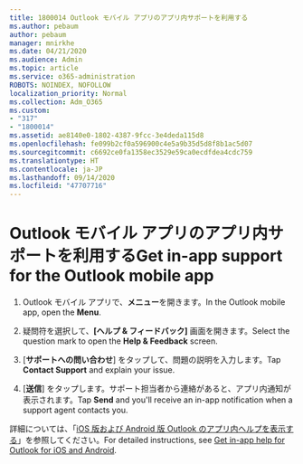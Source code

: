 ```yaml
---
title: 1800014 Outlook モバイル アプリのアプリ内サポートを利用する
ms.author: pebaum
author: pebaum
manager: mnirkhe
ms.date: 04/21/2020
ms.audience: Admin
ms.topic: article
ms.service: o365-administration
ROBOTS: NOINDEX, NOFOLLOW
localization_priority: Normal
ms.collection: Adm_O365
ms.custom:
- "317"
- "1800014"
ms.assetid: ae8140e0-1802-4387-9fcc-3e4deda115d8
ms.openlocfilehash: fe099b2cf0a596900c4e5a9b35d5d8f8b1ac5d07
ms.sourcegitcommit: c6692ce0fa1358ec3529e59ca0ecdfdea4cdc759
ms.translationtype: HT
ms.contentlocale: ja-JP
ms.lasthandoff: 09/14/2020
ms.locfileid: "47707716"
---
```

# <a name="get-in-app-support-for-the-outlook-mobile-app"></a><span data-ttu-id="02c1c-102">Outlook モバイル アプリのアプリ内サポートを利用する</span><span class="sxs-lookup"><span data-stu-id="02c1c-102">Get in-app support for the Outlook mobile app</span></span>

1. <span data-ttu-id="02c1c-103">Outlook モバイル アプリで、**メニュー**を開きます。</span><span class="sxs-lookup"><span data-stu-id="02c1c-103">In the Outlook mobile app, open the **Menu**.</span></span>

2. <span data-ttu-id="02c1c-104">疑問符を選択して、**[ヘルプ &amp; フィードバック]** 画面を開きます。</span><span class="sxs-lookup"><span data-stu-id="02c1c-104">Select the question mark to open the **Help &amp; Feedback** screen.</span></span>

3. <span data-ttu-id="02c1c-105">[**サポートへの問い合わせ**] をタップして、問題の説明を入力します。</span><span class="sxs-lookup"><span data-stu-id="02c1c-105">Tap **Contact Support** and explain your issue.</span></span>

4. <span data-ttu-id="02c1c-106">[**送信**] をタップします。サポート担当者から連絡があると、アプリ内通知が表示されます。</span><span class="sxs-lookup"><span data-stu-id="02c1c-106">Tap **Send** and you'll receive an in-app notification when a support agent contacts you.</span></span>

<span data-ttu-id="02c1c-107">詳細については、「[iOS 版および Android 版 Outlook のアプリ内ヘルプを表示する](https://support.office.com/article/218a22d1-9fa5-4889-b689-de1c63493243.aspx#ID0EAABAAA=Contact_Support)」を参照してください。</span><span class="sxs-lookup"><span data-stu-id="02c1c-107">For detailed instructions, see [Get in-app help for Outlook for iOS and Android](https://support.office.com/article/218a22d1-9fa5-4889-b689-de1c63493243.aspx#ID0EAABAAA=Contact_Support).</span></span>
